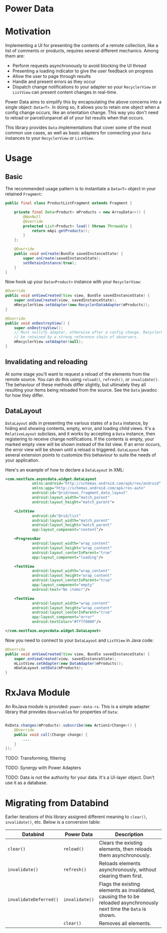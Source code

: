 # Power Data

# Motivation

Implementing a UI for presenting the contents of a remote collection, like a list of comments or products, requires
several different mechanics. Among them are:
* Perform requests asynchronously to avoid blocking the UI thread
* Presenting a loading indicator to give the user feedback on progress
* Allow the user to page through results
* Handle and present errors as they occur
* Dispatch change notifications to your adapter so your `RecyclerView` or `ListView` can present content changes in real-time.

Power Data aims to simplify this by encapsulating the above concerns into a single object: `Data<T>`. In doing so, it allows
you to retain one object when a config change occurs, like an orientation change. This way you don't need to reload or
parcel/unparcel all of your list results when that occurs.

This library provides `Data` implementations that cover some of the most common use cases, as well as basic adapters
for connecting your `Data` instances to your `RecyclerView` or `ListView`.

# Usage

## Basic

The recommended usage pattern is to instantiate a `Data<T>` object in your retained `Fragment`:

```java
public final class ProductListFragment extends Fragment {

    private final Data<Product> mProducts = new ArrayData<>() {
        @NonNull
        @Override
        protected List<Product> load() throws Throwable {
            return mApi.getProducts();
        }
    };

    @Override
    public void onCreate(Bundle savedInstanceState) {
        super.onCreate(savedInstanceState);
        setRetainInstance(true);
    }
}
```

Now hook up your `Data<Product>` instance with your `RecyclerView`:

```java
@Override
public void onViewCreated(View view, Bundle savedInstanceState) {
    super.onViewCreated(view, savedInstanceState);
    mRecyclerView.setAdapter(new RecyclerDataAdapter(mProducts));
}

@Override
public void onDestroyView() {
    super.onDestroyView();
    // Must nullify adapter, otherwise after a config change, RecyclerView will
    // be retained by a strong reference chain of observers.
    mRecyclerView.setAdapter(null);
}
```

## Invalidating and reloading

At some stage you'll want to request a reload of the elements from the remote source. You can do this using `reload()`,
`refresh()`, or `invalidate()`. The behaviour of these methods differ slightly, but ultimately they all resulting your
items being reloaded from the source. See the `Data` javadoc for how they differ.

## DataLayout

`DataLayout` aids in presenting the various states of a `Data` instance, by hiding and showing contents, empty, error,
and loading child views.
It's a `RelativeLayout` subclass, and it works by accepting a `Data` instance, then registering to receive change
notifications. If the contents is empty, your marked empty view will be shown instead of the list view. If an error occurs,
the error view will be shown until a reload is triggered. `DataLayout` has several extension points to customize this behaviour
to suite the needs of your application.

Here's an example of how to declare a `DataLayout` in XML:

```xml
<com.nextfaze.asyncdata.widget.DataLayout
            xmlns:android="http://schemas.android.com/apk/res/android"
            xmlns:app="http://schemas.android.com/apk/res-auto"
            android:id="@+id/news_fragment_data_layout"
            android:layout_width="match_parent"
            android:layout_height="match_parent">

    <ListView
            android:id="@+id/list"
            android:layout_width="match_parent"
            android:layout_height="match_parent"
            app:layout_component="content"/>

    <ProgressBar
            android:layout_width="wrap_content"
            android:layout_height="wrap_content"
            android:layout_centerInParent="true"
            app:layout_component="loading"/>

    <TextView
            android:layout_width="wrap_content"
            android:layout_height="wrap_content"
            android:layout_centerInParent="true"
            app:layout_component="empty"
            android:text="No items!"/>

    <TextView
            android:layout_width="wrap_content"
            android:layout_height="wrap_content"
            android:layout_centerInParent="true"
            app:layout_component="error"
            android:textColor="#ffff0000"/>

</com.nextfaze.asyncdata.widget.DataLayout>
```

Now you need to connect to your `DataLayout` and `ListView` in Java code:

```java
@Override
public void onViewCreated(View view, Bundle savedInstanceState) {
    super.onViewCreated(view, savedInstanceState);
    mListView.setAdapter(new DataAdapter(mProducts));
    mDataLayout.setData(mProducts);
}
```

# RxJava Module

An RxJava module is provided: `power-data-rx`. This is a simple adapter library that provides `Observable`s for properties of `Data`:

```java

RxData.changes(mProducts).subscribe(new Action1<Change>() {
    @Override
    public void call(Change change) {
        ...
    }
});

```

TODO: Transforming, filtering

TODO: Synergy with Power Adapters

TODO: Data is not the authority for your data. It's a UI-layer object. Don't use it as a database.

# Migrating from Databind

Earlier iterations of this library assigned different meaning to `clear()`, `invalidate()`, etc. Below is a conversion table:

|Databind              |Power Data      |Description|
|----------------------|----------------|-----------|
|`clear() `            |`reload()`      |Clears the existing elements, then reloads them asynchronously.|
|`invalidate()`        |`refresh()`     |Reloads elements asynchronously, without clearing them first.|
|`invalidateDeferred()`|`invalidate()`  |Flags the existing elements as invalidated, causing the to be reloaded asynchronously next time the `Data` is shown.|
|                      |`clear()`       |Removes all elements.|